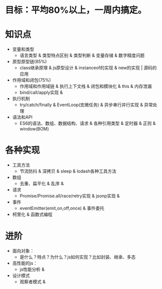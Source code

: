 # 目标：平均80%以上，一周内搞定。
# 知识点
* 变量和类型
    - 语言类型 & 类型特点区别 & 类型判断 & 变量存储 & 数字精度问题
* 原型原型链(85%)
    - class继承原理 & js原型设计 & instanceof的实现 & new的实现 | 源码的应用
* 作用域和闭包(75%)
    - 作用域和作用域链 & 执行上下文栈 & 闭包和模块化 & this & 内存泄漏
    - bind/call/apply实现 & 
* 执行机制
    - try/catch/finally & EventLoop(宏微任务) & 异步串行并行实现 & 异常处理
* 语法和API
    - ES6的语法、数组、数据结构、请求 & 各种引用类型 & 定时器 & 正则 & window(BOM)

# 各种实现
* 工具方法
    - 节流防抖 & 深拷贝 & sleep & lodash各种工具方法
* 数组
    - 去重、扁平化 & 乱序 & 
* 请求
    - Promise/Promise.all/race/retry实现 & jsonp实现 & 
* 事件
    - eventEmitter(emit,on,off,once) & 事件委托
* 柯里化 & 函数式编程

# 进阶
* 面向对象：
    - 是什么？特点？为什么？js如何实现？比如封装、继承、多态
* 高性能的js：
    - js性能分析 & 
* 设计模式
    - 观察者模式 & 
